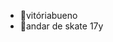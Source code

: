 - 👋vitóriabueno
- 👀andar de skate
17y

<!---
buennovitoria/buennovitoria is a ✨ special ✨ repository because its `README.md` (this file) appears on your GitHub profile.
You can click the Preview link to take a look at your changes.
--->
